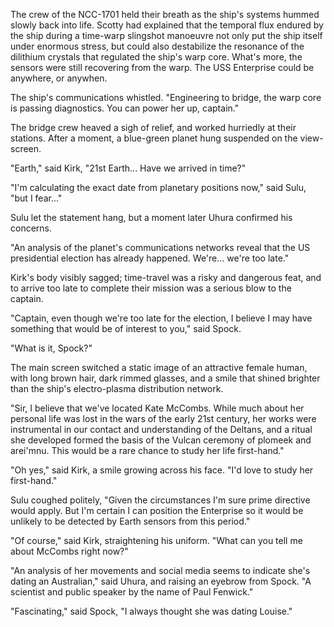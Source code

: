 The crew of the NCC-1701 held their breath as the ship's systems hummed slowly back into life. Scotty had explained that the temporal flux endured by the ship during a time-warp slingshot manoeuvre not only put the ship itself under enormous stress, but could also destabilize the resonance of the dilithium crystals that regulated the ship's warp core. What's more, the sensors were still recovering from the warp. The USS Enterprise could be anywhere, or anywhen.

The ship's communications whistled. "Engineering to bridge, the warp core is passing diagnostics. You can power her up, captain."

The bridge crew heaved a sigh of relief, and worked hurriedly at their stations. After a moment, a blue-green planet hung suspended on the view-screen.

"Earth," said Kirk, "21st Earth... Have we arrived in time?"

"I'm calculating the exact date from planetary positions now," said Sulu, "but I fear..."

Sulu let the statement hang, but a moment later Uhura confirmed his concerns.

"An analysis of the planet's communications networks reveal that the US presidential election has already happened. We're... we're too late."

Kirk's body visibly sagged; time-travel was a risky and dangerous feat, and to arrive too late to complete their mission was a serious blow to the captain.

"Captain, even though we're too late for the election, I believe I may have something that would be of interest to you," said Spock.

"What is it, Spock?"

The main screen switched a static image of an attractive female human, with long brown hair, dark rimmed glasses, and a smile that shined brighter than the ship's electro-plasma distribution network.

"Sir, I believe that we've located Kate McCombs. While much about her personal life was lost in the wars of the early 21st century, her works were instrumental in our contact and understanding of the Deltans, and a ritual she developed formed the basis of the Vulcan ceremony of plomeek and arei'mnu. This would be a rare chance to study her life first-hand."

"Oh yes," said Kirk, a smile growing across his face. "I'd love to study her first-hand."

Sulu coughed politely, "Given the circumstances I'm sure prime directive would apply. But I'm certain I can position the Enterprise so it would be unlikely to be detected by Earth sensors from this period."

"Of course," said Kirk, straightening his uniform. "What can you tell me about McCombs right now?"

"An analysis of her movements and social media seems to indicate she's dating an Australian," said Uhura, and raising an eyebrow from Spock. "A scientist and public speaker by the name of Paul Fenwick."

"Fascinating," said Spock, "I always thought she was dating Louise."
